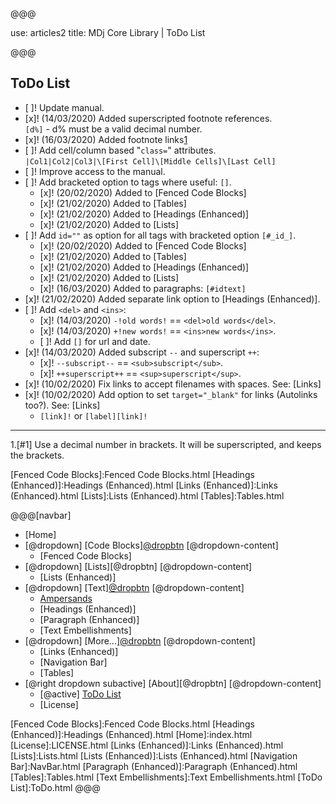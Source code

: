 @@@

use: articles2
title: MDj Core Library | ToDo List

@@@


## ToDo List

- [ ]! Update manual.
- [x]! (14/03/2020) Added superscripted footnote references.  
`[d%]` - d% must be a valid decimal number.
- [x]! (16/03/2020) Added footnote links[1]
- [ ]! Add cell/column based "`class=`" attributes.  
`|Col1|Col2|Col3|\[First Cell]\[Middle Cells]\[Last Cell]`
- [ ]! Improve access to the manual.
- [ ]! Add bracketed option to tags where useful: `[]`.
    - [x]! (20/02/2020) Added to [Fenced Code Blocks]
    - [x]! (21/02/2020) Added to [Tables]
    - [x]! (21/02/2020) Added to [Headings (Enhanced)]
    - [x]! (21/02/2020) Added to [Lists]
- [ ]! Add `id=""` as option for all tags with bracketed option `[#_id_]`.
    - [x]! (20/02/2020) Added to [Fenced Code Blocks]
    - [x]! (21/02/2020) Added to [Tables]
    - [x]! (21/02/2020) Added to [Headings (Enhanced)]
    - [x]! (21/02/2020) Added to [Lists]
    - [x]! (16/03/2020) Added to paragraphs: `[#idtext]`
- [x]! (21/02/2020) Added separate link option to [Headings (Enhanced)].
- [ ]! Add `<del>` and `<ins>`: 
    - [x]! (14/03/2020) `-!old words!` == `<del>old words</del>`.
    - [x]! (14/03/2020) `+!new words!` == `<ins>new words</ins>`.
    - [ ]! Add `[]` for url and date.
- [x]! (14/03/2020) Added subscript `--` and superscript `++`:
    - [x]! `--subscript--` == `<sub>subscript</sub>`.
    - [x]! `++superscript++` == `<sup>superscript</sup>`.
- [x]! (10/02/2020) Fix links to accept filenames with spaces. See: [Links]
- [x]! (10/02/2020) Add option to set `target="_blank"` for links (Autolinks too?).
        See: [Links]
    -   `[link]!` or `[label][link]!`

---

1.[#1] Use a decimal number in brackets.  It will be superscripted, 
and keeps the brackets.

[1]:#1
[Fenced Code Blocks]:Fenced Code Blocks.html
[Headings (Enhanced)]:Headings (Enhanced).html
[Links (Enhanced)]:Links (Enhanced).html
[Lists]:Lists (Enhanced).html
[Tables]:Tables.html

@@@[navbar]
- [Home]
- [@dropdown] [Code Blocks][@dropbtn](#)
[@dropdown-content]
    - [Fenced Code Blocks]
- [@dropdown] [Lists][@dropbtn]
[@dropdown-content]
    - [Lists (Enhanced)]
- [@dropdown] [Text][@dropbtn](#)
[@dropdown-content]
    - [Ampersands]
    - [Headings (Enhanced)]
    - [Paragraph (Enhanced)]
    - [Text Embellishments]
- [@dropdown] [More...][@dropbtn](#)
[@dropdown-content]
    - [Links (Enhanced)]
    - [Navigation Bar]
    - [Tables]
- [@right dropdown subactive] [About][@dropbtn]
[@dropdown-content]
    - [@active] [ToDo List](#)
    - [License]


[About]:About.html
[Ampersands]:Ampersands.html
[Fenced Code Blocks]:Fenced Code Blocks.html
[Headings (Enhanced)]:Headings (Enhanced).html
[Home]:index.html
[License]:LICENSE.html
[Links (Enhanced)]:Links (Enhanced).html
[Lists]:Lists.html
[Lists (Enhanced)]:Lists (Enhanced).html
[Navigation Bar]:NavBar.html
[Paragraph (Enhanced)]:Paragraph (Enhanced).html
[Tables]:Tables.html
[Text Embellishments]:Text Embellishments.html
[ToDo List]:ToDo.html
@@@
